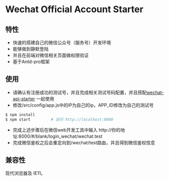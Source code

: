 # Wechat Official Account Starter

## 特性

- 快速的搭建自己的微信公众号（服务号）开发环境
- 能够做到静默登陆
- 并且在前端对微信相关页面做权限验证
- 基于Antd-pro框架

## 使用
- 请确认有注册成功的测试号，并且完成相关测试号码配置，并且搭配[wechat-api-starter](https://github.com/detectiveHLH/wechat-api-starter)
  一起使用
- 修改/src/config/app.js中的IP为自己的ip，APP_ID修改为自己的测试号

```bash
$ npm install
$ npm start         # 访问 http://localhost:8000
```
- 完成上述步骤后在微信web开发工具中输入
  http://你的地址:8000/#/blank/login_wechat/wechat.test
- 完成微信鉴权之后会重定向到/wechat/test路由，并且得到微信鉴权信息

## 兼容性

现代浏览器及 IE11。
